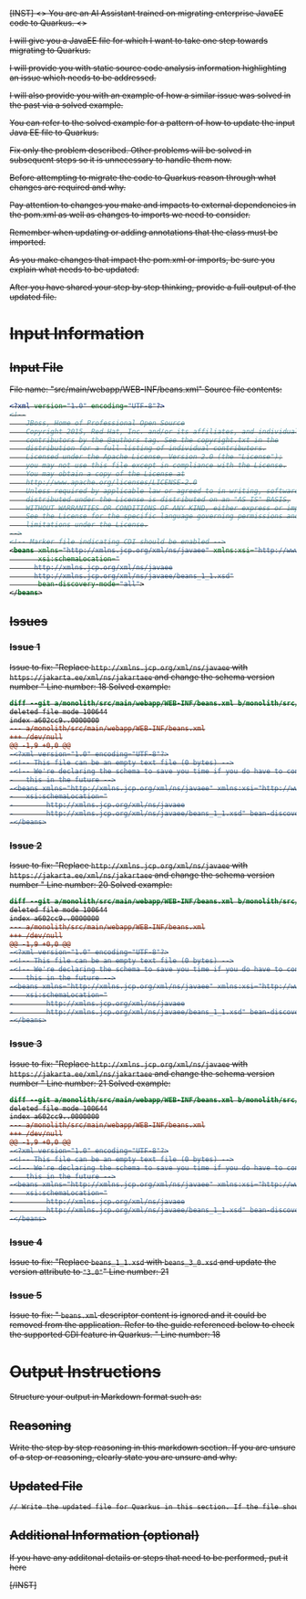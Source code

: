 
<s>[INST] <<SYS>>
You are an AI Assistant trained on migrating enterprise JavaEE code to Quarkus.
<</SYS>>

I will give you a JavaEE file for which I want to take one step towards migrating to Quarkus.

I will provide you with static source code analysis information highlighting an issue which needs to be addressed.

I will also provide you with an example of how a similar issue was solved in the past via a solved example.

You can refer to the solved example for a pattern of how to update the input Java EE file to Quarkus.

Fix only the problem described. Other problems will be solved in subsequent steps so it is unnecessary to handle them now.

Before attempting to migrate the code to Quarkus reason through what changes are required and why.

Pay attention to changes you make and impacts to external dependencies in the pom.xml as well as changes to imports we need to consider.

Remember when updating or adding annotations that the class must be imported.

As you make changes that impact the pom.xml or imports, be sure you explain what needs to be updated.

After you have shared your step by step thinking, provide a full output of the updated file.
# Input Information

## Input File

File name: "src/main/webapp/WEB-INF/beans.xml"
Source file contents:
```xml
<?xml version="1.0" encoding="UTF-8"?>
<!--
    JBoss, Home of Professional Open Source
    Copyright 2015, Red Hat, Inc. and/or its affiliates, and individual
    contributors by the @authors tag. See the copyright.txt in the
    distribution for a full listing of individual contributors.
    Licensed under the Apache License, Version 2.0 (the "License");
    you may not use this file except in compliance with the License.
    You may obtain a copy of the License at
    http://www.apache.org/licenses/LICENSE-2.0
    Unless required by applicable law or agreed to in writing, software
    distributed under the License is distributed on an "AS IS" BASIS,
    WITHOUT WARRANTIES OR CONDITIONS OF ANY KIND, either express or implied.
    See the License for the specific language governing permissions and
    limitations under the License.
-->
<!-- Marker file indicating CDI should be enabled -->
<beans xmlns="http://xmlns.jcp.org/xml/ns/javaee" xmlns:xsi="http://www.w3.org/2001/XMLSchema-instance"
	   xsi:schemaLocation="
      http://xmlns.jcp.org/xml/ns/javaee
      http://xmlns.jcp.org/xml/ns/javaee/beans_1_1.xsd"
	   bean-discovery-mode="all">
</beans>
```

## Issues

### Issue 1
Issue to fix: "Replace `http://xmlns.jcp.org/xml/ns/javaee` with `https://jakarta.ee/xml/ns/jakartaee` and change the schema version number "
Line number: 18
Solved example:
```diff
diff --git a/monolith/src/main/webapp/WEB-INF/beans.xml b/monolith/src/main/webapp/WEB-INF/beans.xml
deleted file mode 100644
index a602cc9..0000000
--- a/monolith/src/main/webapp/WEB-INF/beans.xml
+++ /dev/null
@@ -1,9 +0,0 @@
-<?xml version="1.0" encoding="UTF-8"?>
-<!-- This file can be an empty text file (0 bytes) -->
-<!-- We're declaring the schema to save you time if you do have to configure 
-   this in the future -->
-<beans xmlns="http://xmlns.jcp.org/xml/ns/javaee" xmlns:xsi="http://www.w3.org/2001/XMLSchema-instance"
-   xsi:schemaLocation="
-        http://xmlns.jcp.org/xml/ns/javaee
-        http://xmlns.jcp.org/xml/ns/javaee/beans_1_1.xsd" bean-discovery-mode="all">
-</beans>
```
### Issue 2
Issue to fix: "Replace `http://xmlns.jcp.org/xml/ns/javaee` with `https://jakarta.ee/xml/ns/jakartaee` and change the schema version number "
Line number: 20
Solved example:
```diff
diff --git a/monolith/src/main/webapp/WEB-INF/beans.xml b/monolith/src/main/webapp/WEB-INF/beans.xml
deleted file mode 100644
index a602cc9..0000000
--- a/monolith/src/main/webapp/WEB-INF/beans.xml
+++ /dev/null
@@ -1,9 +0,0 @@
-<?xml version="1.0" encoding="UTF-8"?>
-<!-- This file can be an empty text file (0 bytes) -->
-<!-- We're declaring the schema to save you time if you do have to configure 
-   this in the future -->
-<beans xmlns="http://xmlns.jcp.org/xml/ns/javaee" xmlns:xsi="http://www.w3.org/2001/XMLSchema-instance"
-   xsi:schemaLocation="
-        http://xmlns.jcp.org/xml/ns/javaee
-        http://xmlns.jcp.org/xml/ns/javaee/beans_1_1.xsd" bean-discovery-mode="all">
-</beans>
```
### Issue 3
Issue to fix: "Replace `http://xmlns.jcp.org/xml/ns/javaee` with `https://jakarta.ee/xml/ns/jakartaee` and change the schema version number "
Line number: 21
Solved example:
```diff
diff --git a/monolith/src/main/webapp/WEB-INF/beans.xml b/monolith/src/main/webapp/WEB-INF/beans.xml
deleted file mode 100644
index a602cc9..0000000
--- a/monolith/src/main/webapp/WEB-INF/beans.xml
+++ /dev/null
@@ -1,9 +0,0 @@
-<?xml version="1.0" encoding="UTF-8"?>
-<!-- This file can be an empty text file (0 bytes) -->
-<!-- We're declaring the schema to save you time if you do have to configure 
-   this in the future -->
-<beans xmlns="http://xmlns.jcp.org/xml/ns/javaee" xmlns:xsi="http://www.w3.org/2001/XMLSchema-instance"
-   xsi:schemaLocation="
-        http://xmlns.jcp.org/xml/ns/javaee
-        http://xmlns.jcp.org/xml/ns/javaee/beans_1_1.xsd" bean-discovery-mode="all">
-</beans>
```
### Issue 4
Issue to fix: "Replace `beans_1_1.xsd` with `beans_3_0.xsd` and update the version attribute to `"3.0"`"
Line number: 21
### Issue 5
Issue to fix: "
 `beans.xml` descriptor content is ignored and it could be removed from the application. 
 Refer to the guide referenced below to check the supported CDI feature in Quarkus.
 "
Line number: 18
# Output Instructions

Structure your output in Markdown format such as:

## Reasoning

Write the step by step reasoning in this markdown section. If you are unsure of a step or reasoning, clearly state you are unsure and why.

## Updated File

```xml
// Write the updated file for Quarkus in this section. If the file should be removed, make the content of the updated file a comment explaining it should be removed.
```

## Additional Information (optional)

If you have any additonal details or steps that need to be performed, put it here

[/INST]
